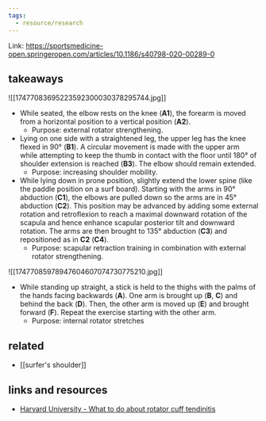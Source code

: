 ```yaml
---
tags:
  - resource/research
---
```

Link: https://sportsmedicine-open.springeropen.com/articles/10.1186/s40798-020-00289-0

## takeaways

![[17477083695223592300030378295744.jpg]]

- While seated, the elbow rests on the knee (**A1**), the forearm is moved from a horizontal position to a vertical position (**A2**).
	- Purpose: external rotator strengthening.
- Lying on one side with a straightened leg, the upper leg has the knee flexed in 90° (**B1**). A circular movement is made with the upper arm while attempting to keep the thumb in contact with the floor until 180° of shoulder extension is reached (**B3**). The elbow should remain extended.
	- Purpose: increasing shoulder mobility.
- While lying down in prone position, slightly extend the lower spine (like the paddle position on a surf board). Starting with the arms in 90° abduction (**C1**), the elbows are pulled down so the arms are in 45° abduction (**C2**). This position may be advanced by adding some external rotation and retroflexion to reach a maximal downward rotation of the scapula and hence enhance scapular posterior tilt and downward rotation. The arms are then brought to 135° abduction (**C3**) and repositioned as in **C2** (**C4**).
	- Purpose: scapular retraction training in combination with external rotator strengthening.

![[17477085978947604607074730775210.jpg]]

- While standing up straight, a stick is held to the thighs with the palms of the hands facing backwards (**A**). One arm is brought up (**B**, **C**) and behind the back (**D**). Then, the other arm is moved up (**E**) and brought forward (**F**). Repeat the exercise starting with the other arm.
	- Purpose: internal rotator stretches
## related

- [[surfer's shoulder]]

## links and resources

- [Harvard University - What to do about rotator cuff tendinitis](https://www.health.harvard.edu/pain/what-to-do-about-rotator-cuff-tendinitis)

